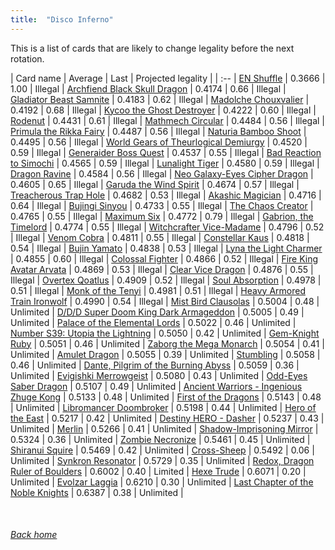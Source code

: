 ```yaml
---
title:  "Disco Inferno"
---
```


This is a list of cards that are likely to change legality before the next rotation.

| Card name | Average | Last | Projected legality |
| :-- |
[EN Shuffle](https://db.ygoprodeck.com/card/?search=EN%20Shuffle) | 0.3666 | 1.00 | Illegal |
[Archfiend Black Skull Dragon](https://db.ygoprodeck.com/card/?search=Archfiend%20Black%20Skull%20Dragon) | 0.4174 | 0.66 | Illegal |
[Gladiator Beast Samnite](https://db.ygoprodeck.com/card/?search=Gladiator%20Beast%20Samnite) | 0.4183 | 0.62 | Illegal |
[Madolche Chouxvalier](https://db.ygoprodeck.com/card/?search=Madolche%20Chouxvalier) | 0.4192 | 0.68 | Illegal |
[Kycoo the Ghost Destroyer](https://db.ygoprodeck.com/card/?search=Kycoo%20the%20Ghost%20Destroyer) | 0.4222 | 0.60 | Illegal |
[Rodenut](https://db.ygoprodeck.com/card/?search=Rodenut) | 0.4431 | 0.61 | Illegal |
[Mathmech Circular](https://db.ygoprodeck.com/card/?search=Mathmech%20Circular) | 0.4484 | 0.56 | Illegal |
[Primula the Rikka Fairy](https://db.ygoprodeck.com/card/?search=Primula%20the%20Rikka%20Fairy) | 0.4487 | 0.56 | Illegal |
[Naturia Bamboo Shoot](https://db.ygoprodeck.com/card/?search=Naturia%20Bamboo%20Shoot) | 0.4495 | 0.56 | Illegal |
[World Gears of Theurlogical Demiurgy](https://db.ygoprodeck.com/card/?search=World%20Gears%20of%20Theurlogical%20Demiurgy) | 0.4520 | 0.59 | Illegal |
[Generaider Boss Quest](https://db.ygoprodeck.com/card/?search=Generaider%20Boss%20Quest) | 0.4537 | 0.55 | Illegal |
[Bad Reaction to Simochi](https://db.ygoprodeck.com/card/?search=Bad%20Reaction%20to%20Simochi) | 0.4565 | 0.59 | Illegal |
[Lunalight Tiger](https://db.ygoprodeck.com/card/?search=Lunalight%20Tiger) | 0.4580 | 0.59 | Illegal |
[Dragon Ravine](https://db.ygoprodeck.com/card/?search=Dragon%20Ravine) | 0.4584 | 0.56 | Illegal |
[Neo Galaxy-Eyes Cipher Dragon](https://db.ygoprodeck.com/card/?search=Neo%20Galaxy-Eyes%20Cipher%20Dragon) | 0.4605 | 0.65 | Illegal |
[Garuda the Wind Spirit](https://db.ygoprodeck.com/card/?search=Garuda%20the%20Wind%20Spirit) | 0.4674 | 0.57 | Illegal |
[Treacherous Trap Hole](https://db.ygoprodeck.com/card/?search=Treacherous%20Trap%20Hole) | 0.4682 | 0.53 | Illegal |
[Akashic Magician](https://db.ygoprodeck.com/card/?search=Akashic%20Magician) | 0.4716 | 0.64 | Illegal |
[Bujingi Sinyou](https://db.ygoprodeck.com/card/?search=Bujingi%20Sinyou) | 0.4733 | 0.55 | Illegal |
[The Chaos Creator](https://db.ygoprodeck.com/card/?search=The%20Chaos%20Creator) | 0.4765 | 0.55 | Illegal |
[Maximum Six](https://db.ygoprodeck.com/card/?search=Maximum%20Six) | 0.4772 | 0.79 | Illegal |
[Gabrion, the Timelord](https://db.ygoprodeck.com/card/?search=Gabrion,%20the%20Timelord) | 0.4774 | 0.55 | Illegal |
[Witchcrafter Vice-Madame](https://db.ygoprodeck.com/card/?search=Witchcrafter%20Vice-Madame) | 0.4796 | 0.52 | Illegal |
[Venom Cobra](https://db.ygoprodeck.com/card/?search=Venom%20Cobra) | 0.4811 | 0.55 | Illegal |
[Constellar Kaus](https://db.ygoprodeck.com/card/?search=Constellar%20Kaus) | 0.4818 | 0.54 | Illegal |
[Bujin Yamato](https://db.ygoprodeck.com/card/?search=Bujin%20Yamato) | 0.4838 | 0.53 | Illegal |
[Lyna the Light Charmer](https://db.ygoprodeck.com/card/?search=Lyna%20the%20Light%20Charmer) | 0.4855 | 0.60 | Illegal |
[Colossal Fighter](https://db.ygoprodeck.com/card/?search=Colossal%20Fighter) | 0.4866 | 0.52 | Illegal |
[Fire King Avatar Arvata](https://db.ygoprodeck.com/card/?search=Fire%20King%20Avatar%20Arvata) | 0.4869 | 0.53 | Illegal |
[Clear Vice Dragon](https://db.ygoprodeck.com/card/?search=Clear%20Vice%20Dragon) | 0.4876 | 0.55 | Illegal |
[Overtex Qoatlus](https://db.ygoprodeck.com/card/?search=Overtex%20Qoatlus) | 0.4909 | 0.52 | Illegal |
[Soul Absorption](https://db.ygoprodeck.com/card/?search=Soul%20Absorption) | 0.4978 | 0.51 | Illegal |
[Monk of the Tenyi](https://db.ygoprodeck.com/card/?search=Monk%20of%20the%20Tenyi) | 0.4981 | 0.51 | Illegal |
[Heavy Armored Train Ironwolf](https://db.ygoprodeck.com/card/?search=Heavy%20Armored%20Train%20Ironwolf) | 0.4990 | 0.54 | Illegal |
[Mist Bird Clausolas](https://db.ygoprodeck.com/card/?search=Mist%20Bird%20Clausolas) | 0.5004 | 0.48 | Unlimited |
[D/D/D Super Doom King Dark Armageddon](https://db.ygoprodeck.com/card/?search=D/D/D%20Super%20Doom%20King%20Dark%20Armageddon) | 0.5005 | 0.49 | Unlimited |
[Palace of the Elemental Lords](https://db.ygoprodeck.com/card/?search=Palace%20of%20the%20Elemental%20Lords) | 0.5022 | 0.46 | Unlimited |
[Number S39: Utopia the Lightning](https://db.ygoprodeck.com/card/?search=Number%20S39:%20Utopia%20the%20Lightning) | 0.5050 | 0.42 | Unlimited |
[Gem-Knight Ruby](https://db.ygoprodeck.com/card/?search=Gem-Knight%20Ruby) | 0.5051 | 0.46 | Unlimited |
[Zaborg the Mega Monarch](https://db.ygoprodeck.com/card/?search=Zaborg%20the%20Mega%20Monarch) | 0.5054 | 0.41 | Unlimited |
[Amulet Dragon](https://db.ygoprodeck.com/card/?search=Amulet%20Dragon) | 0.5055 | 0.39 | Unlimited |
[Stumbling](https://db.ygoprodeck.com/card/?search=Stumbling) | 0.5058 | 0.46 | Unlimited |
[Dante, Pilgrim of the Burning Abyss](https://db.ygoprodeck.com/card/?search=Dante,%20Pilgrim%20of%20the%20Burning%20Abyss) | 0.5059 | 0.36 | Unlimited |
[Evigishki Merrowgeist](https://db.ygoprodeck.com/card/?search=Evigishki%20Merrowgeist) | 0.5080 | 0.43 | Unlimited |
[Odd-Eyes Saber Dragon](https://db.ygoprodeck.com/card/?search=Odd-Eyes%20Saber%20Dragon) | 0.5107 | 0.49 | Unlimited |
[Ancient Warriors - Ingenious Zhuge Kong](https://db.ygoprodeck.com/card/?search=Ancient%20Warriors%20-%20Ingenious%20Zhuge%20Kong) | 0.5133 | 0.48 | Unlimited |
[First of the Dragons](https://db.ygoprodeck.com/card/?search=First%20of%20the%20Dragons) | 0.5143 | 0.48 | Unlimited |
[Libromancer Doombroker](https://db.ygoprodeck.com/card/?search=Libromancer%20Doombroker) | 0.5198 | 0.44 | Unlimited |
[Hero of the East](https://db.ygoprodeck.com/card/?search=Hero%20of%20the%20East) | 0.5217 | 0.42 | Unlimited |
[Destiny HERO - Dasher](https://db.ygoprodeck.com/card/?search=Destiny%20HERO%20-%20Dasher) | 0.5237 | 0.43 | Unlimited |
[Merlin](https://db.ygoprodeck.com/card/?search=Merlin) | 0.5266 | 0.41 | Unlimited |
[Shadow-Imprisoning Mirror](https://db.ygoprodeck.com/card/?search=Shadow-Imprisoning%20Mirror) | 0.5324 | 0.36 | Unlimited |
[Zombie Necronize](https://db.ygoprodeck.com/card/?search=Zombie%20Necronize) | 0.5461 | 0.45 | Unlimited |
[Shiranui Squire](https://db.ygoprodeck.com/card/?search=Shiranui%20Squire) | 0.5469 | 0.42 | Unlimited |
[Cross-Sheep](https://db.ygoprodeck.com/card/?search=Cross-Sheep) | 0.5492 | 0.06 | Unlimited |
[Synkron Resonator](https://db.ygoprodeck.com/card/?search=Synkron%20Resonator) | 0.5729 | 0.35 | Unlimited |
[Redox, Dragon Ruler of Boulders](https://db.ygoprodeck.com/card/?search=Redox,%20Dragon%20Ruler%20of%20Boulders) | 0.6002 | 0.40 | Limited |
[Hexe Trude](https://db.ygoprodeck.com/card/?search=Hexe%20Trude) | 0.6071 | 0.20 | Unlimited |
[Evolzar Laggia](https://db.ygoprodeck.com/card/?search=Evolzar%20Laggia) | 0.6210 | 0.30 | Unlimited |
[Last Chapter of the Noble Knights](https://db.ygoprodeck.com/card/?search=Last%20Chapter%20of%20the%20Noble%20Knights) | 0.6387 | 0.38 | Unlimited |

<br>

###### [Back home](index)